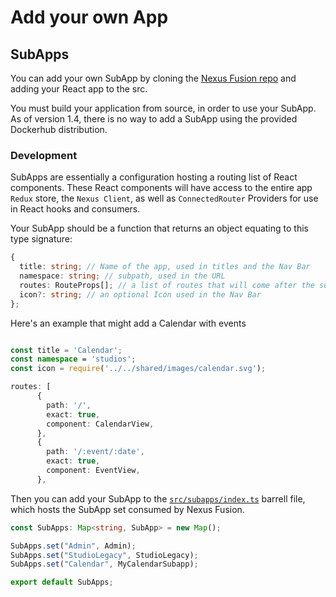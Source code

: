 # Add your own App

## SubApps

You can add your own SubApp by cloning the [Nexus Fusion repo](https://github.com/BlueBrain/nexus-web) and adding your React app to the src.

You must build your application from source, in order to use your SubApp. As of version 1.4, there is no way to add a SubApp using the provided Dockerhub distribution.

### Development

SubApps are essentially a configuration hosting a routing list of React components. These React components will have access to the entire app `Redux` store, the `Nexus Client`, as well as `ConnectedRouter` Providers for use in React hooks and consumers.

Your SubApp should be a function that returns an object equating to this type signature:

```typescript
{
  title: string; // Name of the app, used in titles and the Nav Bar
  namespace: string; // subpath, used in the URL
  routes: RouteProps[]; // a list of routes that will come after the subpath
  icon?: string; // an optional Icon used in the Nav Bar
};
```

Here's an example that might add a Calendar with events

```typescript

const title = 'Calendar';
const namespace = 'studios';
const icon = require('../../shared/images/calendar.svg');

routes: [
      {
        path: '/',
        exact: true,
        component: CalendarView,
      },
      {
        path: '/:event/:date',
        exact: true,
        component: EventView,
      },

```

Then you can add your SubApp to the [`src/subapps/index.ts`](https://github.com/BlueBrain/nexus-web/blob/master/src/subapps/index.ts) barrell file, which hosts the SubApp set consumed by Nexus Fusion.

```typescript
const SubApps: Map<string, SubApp> = new Map();

SubApps.set("Admin", Admin);
SubApps.set("StudioLegacy", StudioLegacy);
SubApps.set("Calendar", MyCalendarSubapp);

export default SubApps;
```
